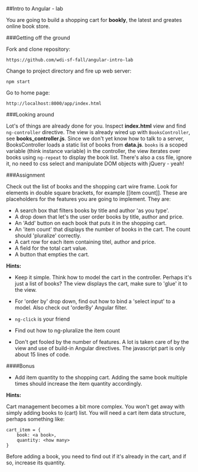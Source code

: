 ##Intro to Angular - lab

You are going to build a shopping cart for **bookly**, the latest and greates online book store.

###Getting off the ground

Fork and clone repository:

	https://github.com/wdi-sf-fall/angular-intro-lab

Change to project directory and fire up web server:

	npm start
	
Go to home page:

	http://localhost:8000/app/index.html

###Looking around

Lot's of things are already done for you. Inspect **index.html** view and find `ng-controller` directive. The view is already wired up with `BooksController`, see **books_controller.js**. Since we don't yet know how to talk to a server, BooksController loads a static list of books from **data.js**. `books` is a scoped variable (think instance variable) in the controller, the view iterates over books using `ng-repeat` to display the book list. There's also a css file, ignore it, no need to css select and manipulate DOM objects with jQuery - yeah!

###Assignment
	
Check out the list of books and the shopping cart wire frame. Look for elements in double square brackets, for example [[item count]]. These are placeholders for the features you are going to implement. They are:

-	A search box that filters books by title and author 'as you type'.
-	A drop down that let's the user order books by title, author and price.
-	An 'Add' button on each book that puts it in the shopping cart.
-	An 'item count' that displays the number of books in the cart. The count should 'pluralize' correctly.
-	A cart row for each item containing titel, author and price.
-	A field for the total cart value.
-	A button that empties the cart.	

**Hints:**

- Keep it simple. Think how to model the cart in the controller. Perhaps it's just a list of books? The view displays the cart, make sure to 'glue' it to the view.

- For 'order by' drop down, find out how to bind a 'select input' to a model. Also check out 'orderBy' Angular filter.

- `ng-click` is your friend

- Find out how to ng-pluralize the item count

- Don't get fooled by the number of features. A lot is taken care of by the view and use of build-in Angular directives. The javascript part is only about 15 lines of code. 
  
####Bonus

- Add item quantity to the shopping cart. Adding the same book multiple times should increase the item quantity accordingly.

**Hints:**

Cart management becomes a bit more complex. You won't get away with simply adding books to (cart) list. You will need a cart item data structure, perhaps something like:

	cart_item = {
		book: <a book>,
		quantity: <how many>
	} 

Before adding a book, you need to find out if it's already in the cart, and if so, increase its quantity.






	

	
	
